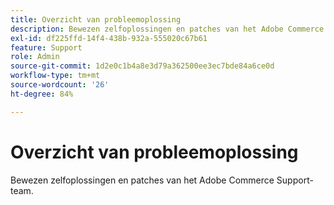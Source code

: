 ```yaml
---
title: Overzicht van probleemoplossing
description: Bewezen zelfoplossingen en patches van het Adobe Commerce Support-team.
exl-id: df225ffd-14f4-438b-932a-555020c67b61
feature: Support
role: Admin
source-git-commit: 1d2e0c1b4a8e3d79a362500ee3ec7bde84a6ce0d
workflow-type: tm+mt
source-wordcount: '26'
ht-degree: 84%

---
```


# Overzicht van probleemoplossing

Bewezen zelfoplossingen en patches van het Adobe Commerce Support-team.
